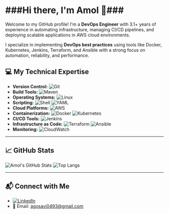 <h1 align="left">###Hi there, I'm Amol 👋###</h1>

Welcome to my GitHub profile! I'm a **DevOps Engineer** with 3.1+ years of experience in automating infrastructure, managing CI/CD pipelines, and deploying scalable applications in AWS cloud environments.

I specialize in implementing **DevOps best practices** using tools like Docker, Kubernetes, Jenkins, Terraform, and Ansible with a strong focus on automation, reliability, and performance.


## 💻 My Technical Expertise

- **Version Control:**  ![Git](https://img.shields.io/badge/Git-F05032?style=flat&logo=git&logoColor=white)
- **Build Tools:**   ![Maven](https://img.shields.io/badge/Maven-C71A36?style=flat&logo=apachemaven&logoColor=white)
- **Operating Systems:**   ![Linux](https://img.shields.io/badge/Linux-FCC624?style=flat&logo=linux&logoColor=black)
- **Scripting:**  ![Shell](https://img.shields.io/badge/Shell_Scripting-89e051?style=flat&logo=gnu-bash&logoColor=white)
  ![YAML](https://img.shields.io/badge/YAML-000000?style=flat&logo=yaml&logoColor=white)
- **Cloud Platforms:**   ![AWS](https://img.shields.io/badge/AWS-232F3E?style=flat&logo=amazonaws&logoColor=white)
- **Containerization:**  ![Docker](https://img.shields.io/badge/Docker-2496ED?style=flat&logo=docker&logoColor=white)
  ![Kubernetes](https://img.shields.io/badge/Kubernetes-326CE5?style=flat&logo=kubernetes&logoColor=white)
- **CI/CD Tools:**   ![Jenkins](https://img.shields.io/badge/Jenkins-D24939?style=flat&logo=jenkins&logoColor=white)
- **Infrastructure as Code:**   ![Terraform](https://img.shields.io/badge/Terraform-7B42BC?style=flat&logo=terraform&logoColor=white)
  ![Ansible](https://img.shields.io/badge/Ansible-EE0000?style=flat&logo=ansible&logoColor=white)
- **Monitoring:**  ![CloudWatch](https://img.shields.io/badge/CloudWatch-E6522C?style=flat&logo=prometheus&logoColor=white)
 
---

## 📈 GitHub Stats

![Amol's GitHub Stats](https://github-readme-stats.vercel.app/api?username=iam-amolgosavi&show_icons=true&theme=radical)
![Top Langs](https://github-readme-stats.vercel.app/api/top-langs/?username=iam-amolgosavi&layout=compact&theme=radical)

---

## 📬 Connect with Me

- [![LinkedIn](https://img.shields.io/badge/LinkedIn-0077B5?style=flat&logo=linkedin&logoColor=white)](https://www.linkedin.com/in/amol-gosavi004)
- 📧 Email: agosavi0493@gmail.com
